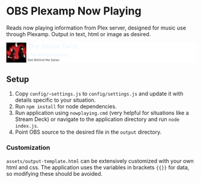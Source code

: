 # OBS Plexamp Now Playing
Reads now playing information from Plex server, designed for music use through Plexamp. Output in text, html or image as desired.

![](assets/nowplaying_example.png)

## Setup
1. Copy `config/~settings.js` to `config/settings.js` and update it with details specific to your situation.
2. Run `npm install` for node dependencies.
3. Run application using `nowplaying.cmd` (very helpful for situations like a Stream Deck) or navigate to the application directory and run `node index.js`.
4. Point OBS source to the desired file in the `output` directory.

### Customization
`assets/output-template.html` can be extensively customized with your own html and css. The application uses the variables in brackets `{{}}` for data, so modifying these should be avoided.